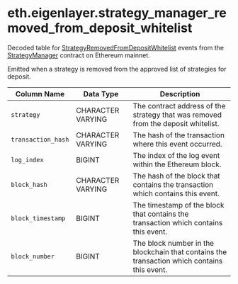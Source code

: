 # eth.eigenlayer.strategy_manager_removed_from_deposit_whitelist

Decoded table for [StrategyRemovedFromDepositWhitelist](https://github.com/Layr-Labs/eigenlayer-contracts/blob/e80a45c5595dd7d2e31e06c021bad2ca7db0abc7/src/contracts/core/StrategyManager.sol#L88C11-L88C46) events from the [StrategyManager](https://etherscan.io/address/0x858646372cc42e1a627fce94aa7a7033e7cf075a) contract on Ethereum mainnet.

Emitted when a strategy is removed from the approved list of strategies for deposit.

| Column Name        | Data Type         | Description                                                                                 |
| ------------------ | ----------------- | ------------------------------------------------------------------------------------------- |
| `strategy`         | CHARACTER VARYING | The contract address of the strategy that was removed from the deposit whitelist.           |
| `transaction_hash` | CHARACTER VARYING | The hash of the transaction where this event occurred.                                      |
| `log_index`        | BIGINT            | The index of the log event within the Ethereum block.                                       |
| `block_hash`       | CHARACTER VARYING | The hash of the block that contains the transaction which contains this event.              |
| `block_timestamp`  | BIGINT            | The timestamp of the block that contains the transaction which contains this event.         |
| `block_number`     | BIGINT            | The block number in the blockchain that contains the transaction which contains this event. |
